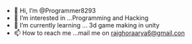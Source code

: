 - 👋 Hi, I’m @Programmer8293
- 👀 I’m interested in ...Programming and Hacking
- 🌱 I’m currently learning ... 3d game making in unity
- 📫 How to reach me ...mail me on rajghoraarya6@gmail.con

<!---
Programmer8293/Programmer8293 is a ✨ special ✨ repository because its `README.md` (this file) appears on your GitHub profile.
You can click the Preview link to take a look at your changes.
--->
